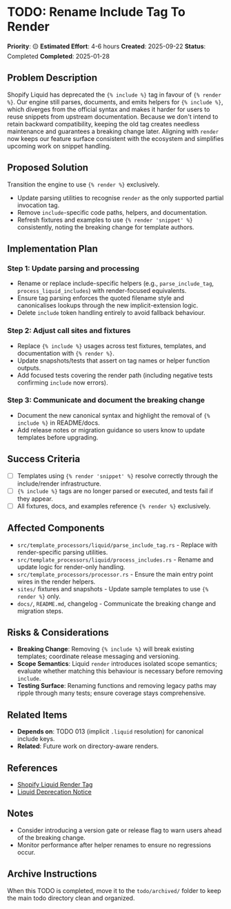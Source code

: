 # TODO: Rename Include Tag To Render

**Priority**: 🟡
**Estimated Effort**: 4-6 hours
**Created**: 2025-09-22
**Status**: Completed
**Completed**: 2025-01-28

## Problem Description

Shopify Liquid has deprecated the `{% include %}` tag in favour of `{% render %}`. Our engine still parses, documents, and emits helpers for `{% include %}`, which diverges from the official syntax and makes it harder for users to reuse snippets from upstream documentation. Because we don't intend to retain backward compatibility, keeping the old tag creates needless maintenance and guarantees a breaking change later. Aligning with `render` now keeps our feature surface consistent with the ecosystem and simplifies upcoming work on snippet handling.

## Proposed Solution

Transition the engine to use `{% render %}` exclusively.
- Update parsing utilities to recognise `render` as the only supported partial invocation tag.
- Remove `include`-specific code paths, helpers, and documentation.
- Refresh fixtures and examples to use `{% render 'snippet' %}` consistently, noting the breaking change for template authors.

## Implementation Plan

### Step 1: Update parsing and processing
- Rename or replace include-specific helpers (e.g., `parse_include_tag`, `process_liquid_includes`) with render-focused equivalents.
- Ensure tag parsing enforces the quoted filename style and canonicalises lookups through the new implicit-extension logic.
- Delete `include` token handling entirely to avoid fallback behaviour.

### Step 2: Adjust call sites and fixtures
- Replace `{% include %}` usages across test fixtures, templates, and documentation with `{% render %}`.
- Update snapshots/tests that assert on tag names or helper function outputs.
- Add focused tests covering the render path (including negative tests confirming `include` now errors).

### Step 3: Communicate and document the breaking change
- Document the new canonical syntax and highlight the removal of `{% include %}` in README/docs.
- Add release notes or migration guidance so users know to update templates before upgrading.

## Success Criteria

- [ ] Templates using `{% render 'snippet' %}` resolve correctly through the include/render infrastructure.
- [ ] `{% include %}` tags are no longer parsed or executed, and tests fail if they appear.
- [ ] All fixtures, docs, and examples reference `{% render %}` exclusively.

## Affected Components

- `src/template_processors/liquid/parse_include_tag.rs` - Replace with render-specific parsing utilities.
- `src/template_processors/liquid/process_includes.rs` - Rename and update logic for render-only handling.
- `src/template_processors/processor.rs` - Ensure the main entry point wires in the render helpers.
- `sites/` fixtures and snapshots - Update sample templates to use `{% render %}` only.
- `docs/`, `README.md`, changelog - Communicate the breaking change and migration steps.

## Risks & Considerations

- **Breaking Change**: Removing `{% include %}` will break existing templates; coordinate release messaging and versioning.
- **Scope Semantics**: Liquid `render` introduces isolated scope semantics; evaluate whether matching this behaviour is necessary before removing `include`.
- **Testing Surface**: Renaming functions and removing legacy paths may ripple through many tests; ensure coverage stays comprehensive.

## Related Items

- **Depends on**: TODO 013 (implicit `.liquid` resolution) for canonical include keys.
- **Related**: Future work on directory-aware renders.

## References

- [Shopify Liquid Render Tag](https://shopify.dev/docs/api/liquid/tags/theme-tags#render)
- [Liquid Deprecation Notice](https://shopify.dev/docs/themes/migrate/snippets#include-to-render)

## Notes

- Consider introducing a version gate or release flag to warn users ahead of the breaking change.
- Monitor performance after helper renames to ensure no regressions occur.

## Archive Instructions

When this TODO is completed, move it to the `todo/archived/` folder to keep the main todo directory clean and organized.
